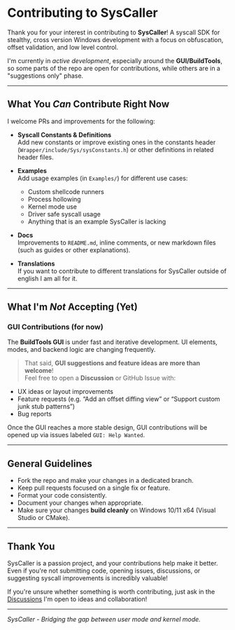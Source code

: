 # Contributing to SysCaller

Thank you for your interest in contributing to **SysCaller**! A syscall SDK for stealthy, cross version Windows development with a focus on obfuscation, offset validation, and low level control.

I'm currently in *active development*, especially around the **GUI/BuildTools**, so some parts of the repo are open for contributions, while others are in a "suggestions only" phase.

---

## What You *Can* Contribute Right Now

I welcome PRs and improvements for the following:

- **Syscall Constants & Definitions**  
  Add new constants or improve existing ones in the constants header (`Wrapper/include/Sys/sysConstants.h`) or other definitions in related header files.

- **Examples**  
  Add usage examples (in `Examples/`) for different use cases:
  - Custom shellcode runners
  - Process hollowing
  - Kernel mode use
  - Driver safe syscall usage
  - Anything that is an example SysCaller is lacking

- **Docs**  
  Improvements to `README.md`, inline comments, or new markdown files (such as guides or other explanations).

- **Translations**  
  If you want to contribute to different translations for SysCaller outside of english I am all for it.

---

## What I'm *Not* Accepting (Yet)

### GUI Contributions (for now)

The **BuildTools GUI** is under fast and iterative development. UI elements, modes, and backend logic are changing frequently.

> That said, **GUI suggestions and feature ideas are more than welcome**!  
Feel free to open a **Discussion** or GitHub Issue with:
- UX ideas or layout improvements
- Feature requests (e.g. “Add an offset diffing view” or “Support custom junk stub patterns”)
- Bug reports

Once the GUI reaches a more stable design, GUI contributions will be opened up via issues labeled `GUI: Help Wanted`.

---

## General Guidelines

- Fork the repo and make your changes in a dedicated branch.
- Keep pull requests focused on a single fix or feature.
- Format your code consistently.
- Document your changes when appropriate.
- Make sure your changes **build cleanly** on Windows 10/11 x64 (Visual Studio or CMake).

---

## Thank You

SysCaller is a passion project, and your contributions help make it better. Even if you're not submitting code, opening issues, discussions, or suggesting syscall improvements is incredibly valuable!

If you're unsure whether something is worth contributing, just ask in the [Discussions](https://github.com/WindowsAPI/SysCaller/discussions) I'm open to ideas and collaboration!

---

<i>SysCaller - Bridging the gap between user mode and kernel mode.</i>
